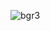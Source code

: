 
![bgr3](https://user-images.githubusercontent.com/89335397/230771955-8b26547e-34eb-4fb1-9b2c-f58fd53bcc55.jpg)
